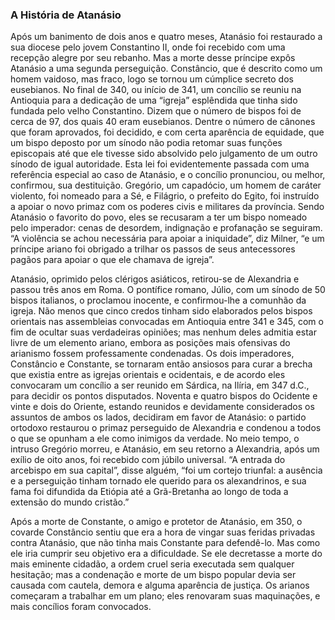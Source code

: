 ### A História de Atanásio 

Após um banimento de dois anos e quatro meses, Atanásio foi restaurado a sua diocese pelo jovem Constantino II, onde foi recebido com uma recepção alegre por seu rebanho. Mas a morte desse príncipe expôs Atanásio a uma segunda perseguição. Constâncio, que é descrito como um homem vaidoso, mas fraco, logo se tornou um cúmplice secreto dos eusebianos. No final de 340, ou início de 341, um concílio se reuniu na Antioquia para a dedicação de uma “igreja” esplêndida que tinha sido fundada pelo velho Constantino. Dizem que o número de bispos foi de cerca de 97, dos quais 40 eram eusebianos. Dentre o número de cânones que foram aprovados, foi decidido, e com certa aparência de equidade, que um bispo deposto por um sínodo não podia retomar suas funções episcopais até que ele tivesse sido absolvido pelo julgamento de um outro sínodo de igual autoridade. Esta lei foi evidentemente passada com uma referência especial ao caso de Atanásio, e o concílio pronunciou, ou melhor, confirmou, sua destituição. Gregório, um capadócio, um homem de caráter violento, foi nomeado para a Sé, e Filágrio, o prefeito do Egito, foi instruído a apoiar o novo primaz com os poderes civis e militares da província. Sendo Atanásio o favorito do povo, eles se recusaram a ter um bispo nomeado pelo imperador: cenas de desordem, indignação e profanação se seguiram. “A violência se achou necessária para apoiar a iniquidade”, diz Milner, “e um príncipe ariano foi obrigado a trilhar os passos de seus antecessores pagãos para apoiar o que ele chamava de igreja”.

Atanásio, oprimido pelos clérigos asiáticos, retirou-se de Alexandria e passou três anos em Roma. O pontífice romano, Júlio, com um sínodo de 50 bispos italianos, o proclamou inocente, e confirmou-lhe a comunhão da igreja. Não menos que cinco credos tinham sido elaborados pelos bispos orientais nas assembleias convocadas em Antioquia entre 341 e 345, com o fim de ocultar suas verdadeiras opiniões; mas nenhum deles admitia estar livre de um elemento ariano, embora as posições mais ofensivas do arianismo fossem professamente condenadas. Os dois imperadores, Constâncio e Constante, se tornaram então ansiosos para curar a brecha que existia entre as igrejas orientais e ocidentais, e de acordo eles convocaram um concílio a ser reunido em Sárdica, na Ilíria, em 347 d.C., para decidir os pontos disputados. Noventa e quatro bispos do Ocidente e vinte e dois do Oriente, estando reunidos e devidamente considerados os assuntos de ambos os lados, decidiram em favor de Atanásio: o partido ortodoxo restaurou o primaz perseguido de Alexandria e condenou a todos o que se opunham a ele como inimigos da verdade. No meio tempo, o intruso Gregório morreu, e Atanásio, em seu retorno a Alexandria, após um exílio de oito anos, foi recebido com júbilo universal. “A entrada do arcebispo em sua capital”, disse alguém, “foi um cortejo triunfal: a ausência e a perseguição tinham tornado ele querido para os alexandrinos, e sua fama foi difundida da Etiópia até a Grã-Bretanha ao longo de toda a extensão do mundo cristão.”

Após a morte de Constante, o amigo e protetor de Atanásio, em 350, o covarde Constâncio sentiu que era a hora de vingar suas feridas privadas contra Atanásio, que não tinha mais Constante para defendê-lo. Mas como ele iria cumprir seu objetivo era a dificuldade. Se ele decretasse a morte do mais eminente cidadão, a ordem cruel seria executada sem qualquer hesitação; mas a condenação e morte de um bispo popular devia ser causada com cautela, demora e alguma aparência de justiça. Os arianos começaram a trabalhar em um plano; eles renovaram suas maquinações, e mais concílios foram convocados.